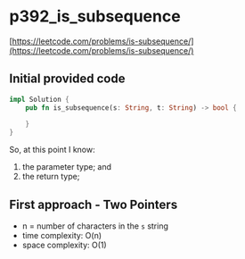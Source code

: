 # p392_is_subsequence
[https://leetcode.com/problems/is-subsequence/](https://leetcode.com/problems/is-subsequence/)

## Initial provided code
```Rust
impl Solution {
    pub fn is_subsequence(s: String, t: String) -> bool {
        
    }
}
```

So, at this point I know:
1. the parameter type; and
2. the return type;

## First approach - Two Pointers

- n = number of characters in the `s` string
- time complexity: O(n)
- space complexity: O(1)

